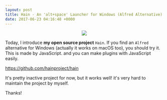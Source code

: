 ```yaml
---
layout: post
title: Hain - An 'alt+space' Launcher for Windows (Alfred Alternative)
date: 2017-06-23 04:16:48 +0000
---
```


<center>
<img src="https://github.com/hainproject/hain/raw/develop/docs/images/demo.gif" style="max-width:100%;">
</center>

Today, I introduce **my open source project** `Hain`.
If you find an `Alfred` alternative for Windows (actually it works on macOS too), you should try it.
This is made by JavaScript. and you can make plugins with JavaScript easily.

https://github.com/hainproject/hain

It's pretty inactive project for now, but it works well!
it's very hard to maintain the project by myself.

Thanks!